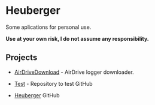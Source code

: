# Heuberger

Some aplications for personal use.

**Use at your own risk, I do not assume any responsibility.**

## Projects

* [AirDriveDownload](AirDriveDownload) - AirDrive logger downloader.

* [Test](Test) - Repository to test GitHub

* [Heuberger](https://github.com/Heuberger/) GitHub